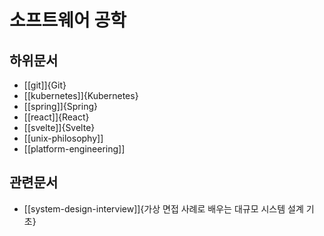# 소프트웨어 공학

## 하위문서

- [[git]]{Git}
- [[kubernetes]]{Kubernetes}
- [[spring]]{Spring}
- [[react]]{React}
- [[svelte]]{Svelte}
- [[unix-philosophy]]
- [[platform-engineering]]

## 관련문서

- [[system-design-interview]]{가상 면접 사례로 배우는 대규모 시스템 설계 기초}
